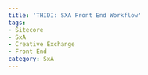 ```yaml
---
title: 'THIDI: SXA Front End Workflow'
tags:
- Sitecore
- SxA
- Creative Exchange
- Front End
category: SxA
---
```


